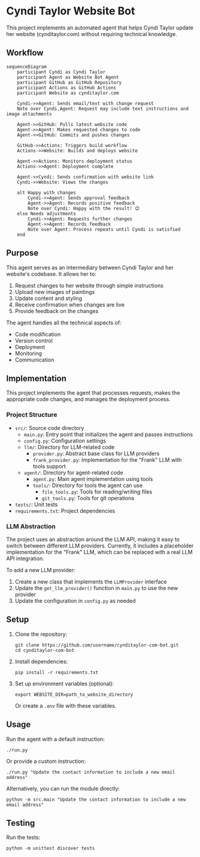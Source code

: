 # Cyndi Taylor Website Bot

This project implements an automated agent that helps Cyndi Taylor update her website (cynditaylor.com) without requiring technical knowledge.

## Workflow

```mermaid
sequenceDiagram
    participant Cyndi as Cyndi Taylor
    participant Agent as Website Bot Agent
    participant GitHub as GitHub Repository
    participant Actions as GitHub Actions
    participant Website as cynditaylor.com

    Cyndi->>Agent: Sends email/text with change request
    Note over Cyndi,Agent: Request may include text instructions and image attachments

    Agent->>GitHub: Pulls latest website code
    Agent->>Agent: Makes requested changes to code
    Agent->>GitHub: Commits and pushes changes

    GitHub->>Actions: Triggers build workflow
    Actions->>Website: Builds and deploys website

    Agent->>Actions: Monitors deployment status
    Actions->>Agent: Deployment complete

    Agent->>Cyndi: Sends confirmation with website link
    Cyndi->>Website: Views the changes

    alt Happy with changes
        Cyndi->>Agent: Sends approval feedback
        Agent->>Agent: Records positive feedback
        Note over Cyndi: Happy with the result! 😊
    else Needs adjustments
        Cyndi->>Agent: Requests further changes
        Agent->>Agent: Records feedback
        Note over Agent: Process repeats until Cyndi is satisfied
    end
```

## Purpose

This agent serves as an intermediary between Cyndi Taylor and her website's codebase. It allows her to:

1. Request changes to her website through simple instructions
2. Upload new images of paintings
3. Update content and styling
4. Receive confirmation when changes are live
5. Provide feedback on the changes

The agent handles all the technical aspects of:

- Code modification
- Version control
- Deployment
- Monitoring
- Communication

## Implementation

This project implements the agent that processes requests, makes the appropriate code changes, and manages the deployment process.

### Project Structure

- `src/`: Source code directory
  - `main.py`: Entry point that initializes the agent and passes instructions
  - `config.py`: Configuration settings
  - `llm/`: Directory for LLM-related code
    - `provider.py`: Abstract base class for LLM providers
    - `frank_provider.py`: Implementation for the "Frank" LLM with tools support
  - `agent/`: Directory for agent-related code
    - `agent.py`: Main agent implementation using tools
    - `tools/`: Directory for tools the agent can use
      - `file_tools.py`: Tools for reading/writing files
      - `git_tools.py`: Tools for git operations
- `tests/`: Unit tests
- `requirements.txt`: Project dependencies

### LLM Abstraction

The project uses an abstraction around the LLM API, making it easy to switch between different LLM providers. Currently, it includes a placeholder implementation for the "Frank" LLM, which can be replaced with a real LLM API integration.

To add a new LLM provider:

1. Create a new class that implements the `LLMProvider` interface
2. Update the `get_llm_provider()` function in `main.py` to use the new provider
3. Update the configuration in `config.py` as needed

## Setup

1. Clone the repository:
   ```
   git clone https://github.com/username/cynditaylor-com-bot.git
   cd cynditaylor-com-bot
   ```

2. Install dependencies:
   ```
   pip install -r requirements.txt
   ```

3. Set up environment variables (optional):
   ```
   export WEBSITE_DIR=path_to_website_directory
   ```

   Or create a `.env` file with these variables.

## Usage

Run the agent with a default instruction:

```
./run.py
```

Or provide a custom instruction:

```
./run.py "Update the contact information to include a new email address"
```

Alternatively, you can run the module directly:

```
python -m src.main "Update the contact information to include a new email address"
```

## Testing

Run the tests:

```
python -m unittest discover tests
```
